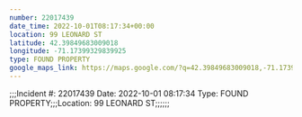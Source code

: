 ```yaml
---
number: 22017439
date_time: 2022-10-01T08:17:34+00:00
location: 99 LEONARD ST
latitude: 42.39849683009018
longitude: -71.17399329839925
type: FOUND PROPERTY
google_maps_link: https://maps.google.com/?q=42.39849683009018,-71.17399329839925
---
```


;;;Incident #: 22017439   Date: 2022-10-01 08:17:34   Type: FOUND PROPERTY;;;Location: 99 LEONARD ST;;;;;;
